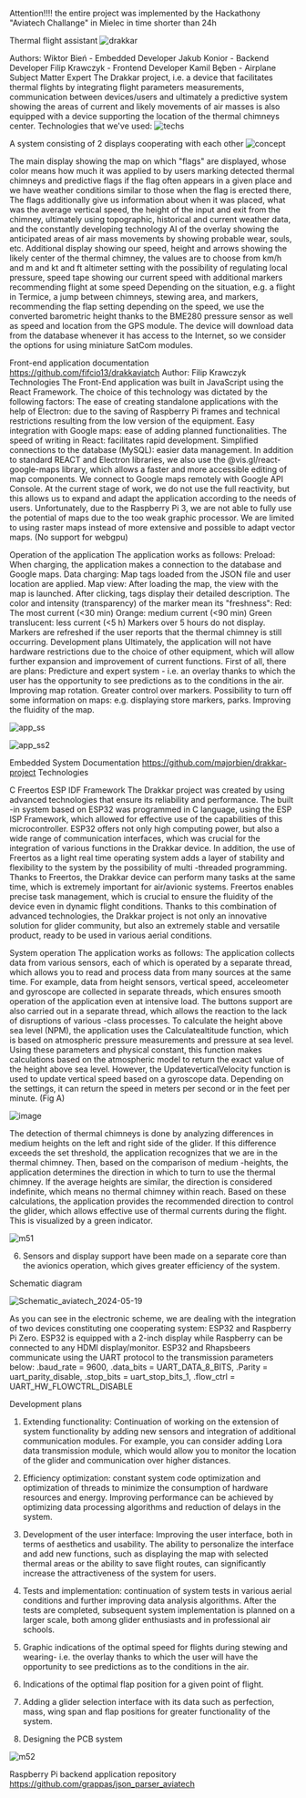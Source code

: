 Attention!!!! the entire project was implemented by the Hackathony "Aviatech Challange" in Mielec in time shorter than 24h

Thermal flight assistant
![drakkar](https://github.com/majorBien/drakkar-project/assets/122567282/e06a6866-3b9f-4182-b599-cbed8aefec30)



Authors:
Wiktor Bień - Embedded Developer
Jakub Konior - Backend Developer
Filip Krawczyk - Frontend Developer
Kamil Bęben - Airplane Subject Matter Expert
The Drakkar project, i.e. a device that facilitates thermal flights by integrating flight parameters measurements, communication between devices/users and ultimately a predictive system showing the areas of current and likely movements of air masses is also equipped with a device supporting the location of the thermal chimneys center.
Technologies that we've used:
![techs](https://github.com/majorBien/drakkar-project/assets/122567282/61d99629-9f00-40d0-965c-fbe497031654)

 
A system consisting of 2 displays cooperating with each other 
![concept](https://github.com/majorBien/drakkar-project/assets/122567282/4f82219e-fd74-4118-9807-29f00a2f07b4)

The main display showing the map on which "flags" are displayed, whose color means how much it was applied to by users marking detected thermal chimneys and predictive flags if the flag often appears in a given place and we have weather conditions similar to those when the flag is erected there, The flags additionally give us information about when it was placed, what was the average vertical speed, the height of the input and exit from the chimney, ultimately using topographic, historical and current weather data, and the constantly developing technology AI of the overlay showing the anticipated areas of air mass movements by showing probable wear, souls, etc.
Additional display showing our speed, height and arrows showing the likely center of the thermal chimney, the values are to choose from km/h and m and kt and ft altimeter setting with the possibility of regulating local pressure, speed tape showing our current speed with additional markers recommending flight at some speed Depending on the situation, e.g. a flight in Termice, a jump between chimneys, stewing area, and markers, recommending the flap setting depending on the speed, we use the converted barometric height thanks to the BME280 pressure sensor as well as speed and location from the GPS module.
The device will download data from the database whenever it has access to the Internet, so we consider the options for using miniature SatCom modules.

Front-end application documentation
https://github.com/fifcio13/drakkaviatch
Author: Filip Krawczyk
Technologies
The Front-End application was built in JavaScript using the React Framework. The choice of this technology was dictated by the following factors:
The ease of creating standalone applications with the help of Electron: due to the saving of Raspberry Pi frames and technical restrictions resulting from the low version of the equipment.
Easy integration with Google maps: ease of adding planned functionalities.
The speed of writing in React: facilitates rapid development.
Simplified connections to the database (MySQL): easier data management.
In addition to standard REACT and Electron libraries, we also use the @vis.gl/react-google-maps library, which allows a faster and more accessible editing of map components. We connect to Google maps remotely with Google API Console.
At the current stage of work, we do not use the full reactivity, but this allows us to expand and adapt the application according to the needs of users. Unfortunately, due to the Raspberry Pi 3, we are not able to fully use the potential of maps due to the too weak graphic processor. We are limited to using raster maps instead of more extensive and possible to adapt vector maps. (No support for webgpu)


Operation of the application
The application works as follows:
Preload: When charging, the application makes a connection to the database and Google maps.
Data charging: Map tags loaded from the JSON file and user location are applied.
Map view: After loading the map, the view with the map is launched. After clicking, tags display their detailed description. The color and intensity (transparency) of the marker mean its "freshness":
Red: The most current (<30 min)
Orange: medium current (<90 min)
Green translucent: less current (<5 h)
Markers over 5 hours do not display.
Markers are refreshed if the user reports that the thermal chimney is still occurring.
Development plans
Ultimately, the application will not have hardware restrictions due to the choice of other equipment, which will allow further expansion and improvement of current functions. First of all, there are plans:
Predicture and expert system - i.e. an overlay thanks to which the user has the opportunity to see predictions as to the conditions in the air.
Improving map rotation.
Greater control over markers.
Possibility to turn off some information on maps: e.g. displaying store markers, parks.
Improving the fluidity of the map.

![app_ss](https://github.com/majorBien/drakkar-project/assets/122567282/11824d8f-2fe1-4e40-9cc8-7cfd5823cd76)

![app_ss2](https://github.com/majorBien/drakkar-project/assets/122567282/7837cb90-1188-4bb0-a863-71cb1346ea1f)

Embedded System Documentation
https://github.com/majorbien/drakkar-project
Technologies

C
Freertos
ESP IDF Framework
The Drakkar project was created by using advanced technologies that ensure its reliability and performance. The built -in system based on ESP32 was programmed in C language, using the ESP ISP Framework, which allowed for effective use of the capabilities of this microcontroller. ESP32 offers not only high computing power, but also a wide range of communication interfaces, which was crucial for the integration of various functions in the Drakkar device.
In addition, the use of Freertos as a light real time operating system adds a layer of stability and flexibility to the system by the possibility of multi -threaded programming. Thanks to Freertos, the Drakkar device can perform many tasks at the same time, which is extremely important for air/avionic systems. Freertos enables precise task management, which is crucial to ensure the fluidity of the device even in dynamic flight conditions.
Thanks to this combination of advanced technologies, the Drakkar project is not only an innovative solution for glider community, but also an extremely stable and versatile product, ready to be used in various aerial conditions.




System operation
The application works as follows:
The application collects data from various sensors, each of which is operated by a separate thread, which allows you to read and process data from many sources at the same time. For example, data from height sensors, vertical speed, acceleometer and gyroscope are collected in separate threads, which ensures smooth operation of the application even at intensive load.
The buttons support are also carried out in a separate thread, which allows the reaction to the lack of disruptions of various -class processes.
To calculate the height above sea level (NPM), the application uses the Calculatealtitude function, which is based on atmospheric pressure measurements and pressure at sea level. Using these parameters and physical constant, this function makes calculations based on the atmospheric model to return the exact value of the height above sea level.
However, the UpdateverticalVelocity function is used to update vertical speed based on a gyroscope data. Depending on the settings, it can return the speed in meters per second or in the feet per minute. (Fig A)

![image](https://github.com/majorBien/drakkar-project/assets/122567282/33cccdd0-d869-4bac-b1c5-da39f5f0f004)

The detection of thermal chimneys is done by analyzing differences in medium heights on the left and right side of the glider. If this difference exceeds the set threshold, the application recognizes that we are in the thermal chimney. Then, based on the comparison of medium -heights, the application determines the direction in which to turn to use the thermal chimney. If the average heights are similar, the direction is considered indefinite, which means no thermal chimney within reach. Based on these calculations, the application provides the recommended direction to control the glider, which allows effective use of thermal currents during the flight. This is visualized by a green indicator. 


![m51](https://github.com/majorBien/drakkar-project/assets/122567282/2b249c62-20f5-470b-bf0e-1296b5863449)



6. Sensors and display support have been made on a separate core than the avionics operation, which gives greater efficiency of the system.

Schematic diagram

![Schematic_aviatech_2024-05-19](https://github.com/majorBien/drakkar-project/assets/122567282/bd79581c-b127-4602-a82c-84c190d5c2fd)



As you can see in the electronic scheme, we are dealing with the integration of two devices constituting one cooperating system: ESP32 and Raspberry Pi Zero. ESP32 is equipped with a 2-inch display while Raspberry can be connected to any HDMI display/monitor. ESP32 and Rhapsbeers communicate using the UART protocol to the transmission parameters below:
         .baud_rate = 9600,
         .data_bits = UART_DATA_8_BITS,
         .Parity = uart_parity_disable,
         .stop_bits = uart_stop_bits_1,
         .flow_ctrl = UART_HW_FLOWCTRL_DISABLE

Development plans
1. Extending functionality: Continuation of working on the extension of system functionality by adding new sensors and integration of additional communication modules. For example, you can consider adding Lora data transmission module, which would allow you to monitor the location of the glider and communication over higher distances.

2. Efficiency optimization: constant system code optimization and optimization of threads to minimize the consumption of hardware resources and energy. Improving performance can be achieved by optimizing data processing algorithms and reduction of delays in the system.

3. Development of the user interface: Improving the user interface, both in terms of aesthetics and usability. The ability to personalize the interface and add new functions, such as displaying the map with selected thermal areas or the ability to save flight routes, can significantly increase the attractiveness of the system for users.


6. Tests and implementation: continuation of system tests in various aerial conditions and further improving data analysis algorithms. After the tests are completed, subsequent system implementation is planned on a larger scale, both among glider enthusiasts and in professional air schools.

7. Graphic indications of the optimal speed for flights during stewing and wearing- i.e. the overlay thanks to which the user will have the opportunity to see predictions as to the conditions in the air.
8. Indications of the optimal flap position for a given point of flight.
9. Adding a glider selection interface with its data such as perfection, mass, wing span and flap positions for greater functionality of the system.

10. Designing the PCB system

   ![m52](https://github.com/majorBien/drakkar-project/assets/122567282/a32394b0-1099-4c76-8320-0154f7437f40)


Raspberry Pi backend application repository
https://github.com/grappas/json_parser_aviatech

